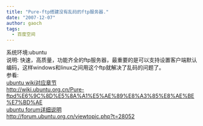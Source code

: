 ```yaml
---
title: "Pure-ftp搭建没有乱码的ftp服务器."
date: "2007-12-07"
author: gaoch
tags:
  - 百度空间
---
```


系统环境:ubuntu  
说明:
快速，高质量，功能齐全的ftp服务器，最重要的是可以支持设置客户端默认编码，这样windows和linux之间用这个ftp就解决了乱码的问题了。  
参看:  
[ubuntu
wiki对应章节](http://wiki.ubuntu.org.cn/Pure-ftpd%E6%9C%8D%E5%8A%A1%E5%AE%89%E8%A3%85%E8%AE%BE%E7%BD%AE)  
http://wiki.ubuntu.org.cn/Pure-ftpd%E6%9C%8D%E5%8A%A1%E5%AE%89%E8%A3%85%E8%AE%BE%E7%BD%AE  
[ubuntu
forum详细说明](http://forum.ubuntu.org.cn/viewtopic.php?t=28052)  
http://forum.ubuntu.org.cn/viewtopic.php?t=28052  
  
